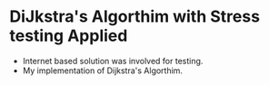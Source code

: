 # DiJkstra's Algorthim with Stress testing Applied
- Internet based solution was involved for testing.
- My implementation of Dijkstra's Algorthim.

